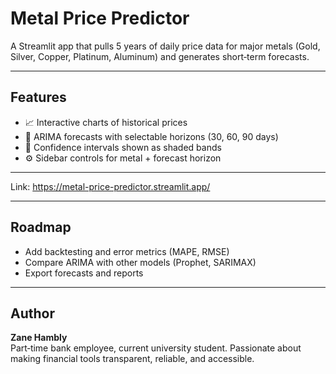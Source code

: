 # Metal Price Predictor

A Streamlit app that pulls 5 years of daily price data for major metals (Gold, Silver, Copper, Platinum, Aluminum) and generates short‑term forecasts.

---

##  Features
- 📈 Interactive charts of historical prices  
- 🔮 ARIMA forecasts with selectable horizons (30, 60, 90 days)  
- 🎨 Confidence intervals shown as shaded bands  
- ⚙️ Sidebar controls for metal + forecast horizon  

---

Link: https://metal-price-predictor.streamlit.app/

---

##  Roadmap
- Add backtesting and error metrics (MAPE, RMSE)  
- Compare ARIMA with other models (Prophet, SARIMAX)  
- Export forecasts and reports  

---

##  Author
**Zane Hambly**  
Part‑time bank employee, current university student. 
Passionate about making financial tools transparent, reliable, and accessible.

